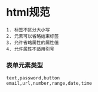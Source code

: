 # html规范

```
1. 标签不区分大小写
2. 元素可以省略结束标签
3. 允许省略属性的属性值
4. 允许属性不适用引号
```

### 表单元素类型

```
text,password,button
email,url,number,range,date,time
```

